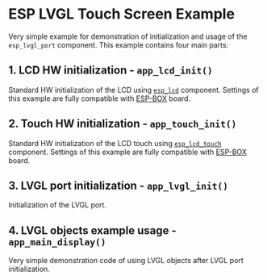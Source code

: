 # ESP LVGL Touch Screen Example

Very simple example for demonstration of initialization and usage of the `esp_lvgl_port` component. This example contains four main parts:

## 1. LCD HW initialization - `app_lcd_init()`

Standard HW initialization of the LCD using [`esp_lcd`](https://github.com/espressif/esp-idf/tree/master/components/esp_lcd) component. Settings of this example are fully compatible with [ESP-BOX](https://github.com/espressif/esp-bsp/tree/master/bsp/esp-box-3) board.

## 2. Touch HW initialization - `app_touch_init()`

Standard HW initialization of the LCD touch using [`esp_lcd_touch`](https://github.com/espressif/esp-bsp/tree/master/components/lcd_touch/esp_lcd_touch) component. Settings of this example are fully compatible with [ESP-BOX](https://github.com/espressif/esp-bsp/tree/master/bsp/esp-box-3) board.

## 3. LVGL port initialization - `app_lvgl_init()`

Initialization of the LVGL port.

## 4. LVGL objects example usage - `app_main_display()`

Very simple demonstration code of using LVGL objects after LVGL port initialization.
